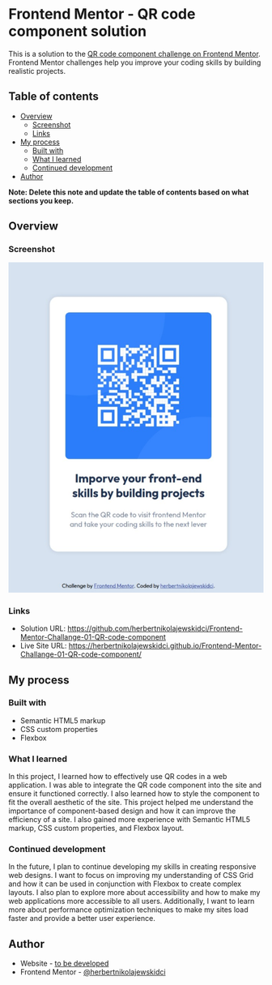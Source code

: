 # Frontend Mentor - QR code component solution

This is a solution to the [QR code component challenge on Frontend Mentor](https://www.frontendmentor.io/challenges/qr-code-component-iux_sIO_H). Frontend Mentor challenges help you improve your coding skills by building realistic projects.

## Table of contents

-   [Overview](#overview)
    -   [Screenshot](#screenshot)
    -   [Links](#links)
-   [My process](#my-process)
    -   [Built with](#built-with)
    -   [What I learned](#what-i-learned)
    -   [Continued development](#continued-development)
-   [Author](#author)

**Note: Delete this note and update the table of contents based on what sections you keep.**

## Overview

### Screenshot

![](./images/screenshot%20Mobil.jpeg)

### Links

-   Solution URL: https://github.com/herbertnikolajewskidci/Frontend-Mentor-Challange-01-QR-code-component
-   Live Site URL: https://herbertnikolajewskidci.github.io/Frontend-Mentor-Challange-01-QR-code-component/

## My process

### Built with

-   Semantic HTML5 markup
-   CSS custom properties
-   Flexbox

### What I learned

In this project, I learned how to effectively use QR codes in a web application. I was able to integrate the QR code component into the site and ensure it functioned correctly. I also learned how to style the component to fit the overall aesthetic of the site. This project helped me understand the importance of component-based design and how it can improve the efficiency of a site. I also gained more experience with Semantic HTML5 markup, CSS custom properties, and Flexbox layout.

### Continued development

In the future, I plan to continue developing my skills in creating responsive web designs. I want to focus on improving my understanding of CSS Grid and how it can be used in conjunction with Flexbox to create complex layouts. I also plan to explore more about accessibility and how to make my web applications more accessible to all users. Additionally, I want to learn more about performance optimization techniques to make my sites load faster and provide a better user experience.

## Author

-   Website - [to be developed]()
-   Frontend Mentor - [@herbertnikolajewskidci](https://www.frontendmentor.io/profile/herbertnikolajewskidci)
